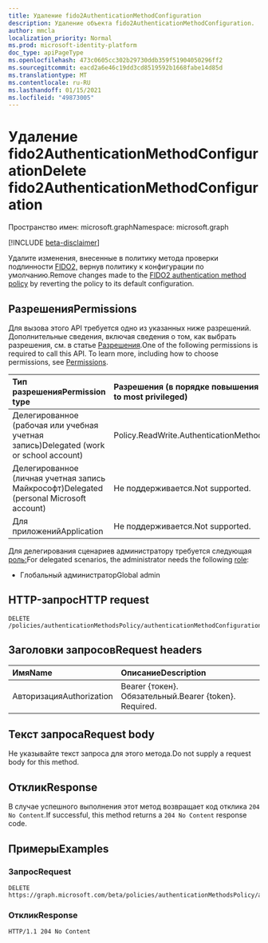 ```yaml
---
title: Удаление fido2AuthenticationMethodConfiguration
description: Удаление объекта fido2AuthenticationMethodConfiguration.
author: mmcla
localization_priority: Normal
ms.prod: microsoft-identity-platform
doc_type: apiPageType
ms.openlocfilehash: 473c0605cc302b29730ddb359f51904050296ff2
ms.sourcegitcommit: eacd2a6e46c19dd3cd8519592b1668fabe14d85d
ms.translationtype: MT
ms.contentlocale: ru-RU
ms.lasthandoff: 01/15/2021
ms.locfileid: "49873005"
---
```

# <a name="delete-fido2authenticationmethodconfiguration"></a><span data-ttu-id="a39df-103">Удаление fido2AuthenticationMethodConfiguration</span><span class="sxs-lookup"><span data-stu-id="a39df-103">Delete fido2AuthenticationMethodConfiguration</span></span>
<span data-ttu-id="a39df-104">Пространство имен: microsoft.graph</span><span class="sxs-lookup"><span data-stu-id="a39df-104">Namespace: microsoft.graph</span></span>

[!INCLUDE [beta-disclaimer](../../includes/beta-disclaimer.md)]

<span data-ttu-id="a39df-105">Удалите изменения, внесенные в политику метода проверки подлинности [FIDO2,](../resources/fido2authenticationmethodconfiguration.md) вернув политику к конфигурации по умолчанию.</span><span class="sxs-lookup"><span data-stu-id="a39df-105">Remove changes made to the [FIDO2 authentication method policy](../resources/fido2authenticationmethodconfiguration.md) by reverting the policy to its default configuration.</span></span>

## <a name="permissions"></a><span data-ttu-id="a39df-106">Разрешения</span><span class="sxs-lookup"><span data-stu-id="a39df-106">Permissions</span></span>
<span data-ttu-id="a39df-p101">Для вызова этого API требуется одно из указанных ниже разрешений. Дополнительные сведения, включая сведения о том, как выбрать разрешения, см. в статье [Разрешения](/graph/permissions-reference).</span><span class="sxs-lookup"><span data-stu-id="a39df-p101">One of the following permissions is required to call this API. To learn more, including how to choose permissions, see [Permissions](/graph/permissions-reference).</span></span>


|<span data-ttu-id="a39df-109">Тип разрешения</span><span class="sxs-lookup"><span data-stu-id="a39df-109">Permission type</span></span>|<span data-ttu-id="a39df-110">Разрешения (в порядке повышения привилегий)</span><span class="sxs-lookup"><span data-stu-id="a39df-110">Permissions (from least to most privileged)</span></span>|
|:---|:---|
|<span data-ttu-id="a39df-111">Делегированное (рабочая или учебная учетная запись)</span><span class="sxs-lookup"><span data-stu-id="a39df-111">Delegated (work or school account)</span></span>|<span data-ttu-id="a39df-112">Policy.ReadWrite.AuthenticationMethod</span><span class="sxs-lookup"><span data-stu-id="a39df-112">Policy.ReadWrite.AuthenticationMethod</span></span>|
|<span data-ttu-id="a39df-113">Делегированное (личная учетная запись Майкрософт)</span><span class="sxs-lookup"><span data-stu-id="a39df-113">Delegated (personal Microsoft account)</span></span>|<span data-ttu-id="a39df-114">Не поддерживается.</span><span class="sxs-lookup"><span data-stu-id="a39df-114">Not supported.</span></span>|
|<span data-ttu-id="a39df-115">Для приложений</span><span class="sxs-lookup"><span data-stu-id="a39df-115">Application</span></span>|<span data-ttu-id="a39df-116">Не поддерживается.</span><span class="sxs-lookup"><span data-stu-id="a39df-116">Not supported.</span></span>|

<span data-ttu-id="a39df-117">Для делегирования сценариев администратору требуется следующая [роль:](/azure/active-directory/users-groups-roles/directory-assign-admin-roles#available-roles)</span><span class="sxs-lookup"><span data-stu-id="a39df-117">For delegated scenarios, the administrator needs the following [role](/azure/active-directory/users-groups-roles/directory-assign-admin-roles#available-roles):</span></span>

* <span data-ttu-id="a39df-118">Глобальный администратор</span><span class="sxs-lookup"><span data-stu-id="a39df-118">Global admin</span></span>


## <a name="http-request"></a><span data-ttu-id="a39df-119">HTTP-запрос</span><span class="sxs-lookup"><span data-stu-id="a39df-119">HTTP request</span></span>

<!-- {
  "blockType": "ignored"
}
-->
``` http
DELETE /policies/authenticationMethodsPolicy/authenticationMethodConfigurations/fido2
```

## <a name="request-headers"></a><span data-ttu-id="a39df-120">Заголовки запросов</span><span class="sxs-lookup"><span data-stu-id="a39df-120">Request headers</span></span>
|<span data-ttu-id="a39df-121">Имя</span><span class="sxs-lookup"><span data-stu-id="a39df-121">Name</span></span>|<span data-ttu-id="a39df-122">Описание</span><span class="sxs-lookup"><span data-stu-id="a39df-122">Description</span></span>|
|:---|:---|
|<span data-ttu-id="a39df-123">Авторизация</span><span class="sxs-lookup"><span data-stu-id="a39df-123">Authorization</span></span>|<span data-ttu-id="a39df-p102">Bearer {токен}. Обязательный.</span><span class="sxs-lookup"><span data-stu-id="a39df-p102">Bearer {token}. Required.</span></span>|

## <a name="request-body"></a><span data-ttu-id="a39df-126">Текст запроса</span><span class="sxs-lookup"><span data-stu-id="a39df-126">Request body</span></span>
<span data-ttu-id="a39df-127">Не указывайте текст запроса для этого метода.</span><span class="sxs-lookup"><span data-stu-id="a39df-127">Do not supply a request body for this method.</span></span>

## <a name="response"></a><span data-ttu-id="a39df-128">Отклик</span><span class="sxs-lookup"><span data-stu-id="a39df-128">Response</span></span>

<span data-ttu-id="a39df-129">В случае успешного выполнения этот метод возвращает код отклика `204 No Content`.</span><span class="sxs-lookup"><span data-stu-id="a39df-129">If successful, this method returns a `204 No Content` response code.</span></span>

## <a name="examples"></a><span data-ttu-id="a39df-130">Примеры</span><span class="sxs-lookup"><span data-stu-id="a39df-130">Examples</span></span>

### <a name="request"></a><span data-ttu-id="a39df-131">Запрос</span><span class="sxs-lookup"><span data-stu-id="a39df-131">Request</span></span>
<!-- {
  "blockType": "request",
  "name": "delete_fido2authenticationmethodconfiguration"
}
-->
``` http
DELETE https://graph.microsoft.com/beta/policies/authenticationMethodsPolicy/authenticationMethodConfigurations/fido2
```


### <a name="response"></a><span data-ttu-id="a39df-132">Отклик</span><span class="sxs-lookup"><span data-stu-id="a39df-132">Response</span></span>

<!-- {
  "blockType": "response",
  "truncated": true
}
-->
``` http
HTTP/1.1 204 No Content
```

